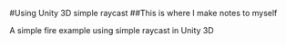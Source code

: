 #Using Unity 3D simple raycast
##This is where I make notes to myself

A simple fire example using simple raycast in Unity 3D
